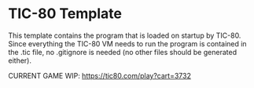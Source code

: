 # TIC-80 Template

This template contains the program that is loaded on startup by TIC-80. Since everything the TIC-80 VM needs to run the program is contained in the .tic file, no .gitignore is needed (no other files should be generated either).


CURRENT GAME WIP: 
https://tic80.com/play?cart=3732
